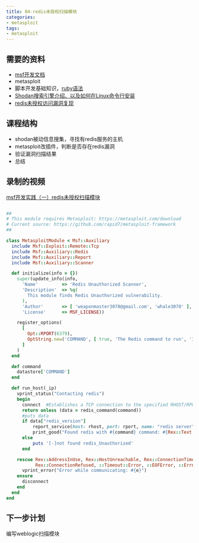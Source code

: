 ```yaml
---
title: 04-redis未授权扫描模块
categories:
- metasploit
tags:
- metasploit
---
```


## 需要的资料
- [msf开发文档](https://www.rubydoc.info/github/rapid7/metasploit-framework/Msf/Auxiliary/Redis#redis_command-instance_method)
- metasploit
- 脚本开发基础知识，[ruby语法](https://www.runoob.com/ruby/ruby-tutorial.html)
- [Shodan搜索引擎介绍、以及如何在Linux命令行安装](https://www.bilibili.com/video/BV1np4y1p79e)
- [redis未授权访问漏洞复现](https://www.bilibili.com/video/BV1Wt4y1X7XQ?from=search&seid=282355040030159908)

## 课程结构
- shodan被动信息搜集，寻找有redis服务的主机
- metasploit改插件，判断是否存在redis漏洞
- 验证漏洞扫描结果
- 总结

## 录制的视频
[msf开发实践（一）redis未授权扫描模块](https://www.bilibili.com/video/BV1tU4y1W77M)

```ruby

##
# This module requires Metasploit: https://metasploit.com/download
# Current source: https://github.com/rapid7/metasploit-framework
##

class MetasploitModule < Msf::Auxiliary
  include Msf::Exploit::Remote::Tcp
  include Msf::Auxiliary::Redis
  include Msf::Auxiliary::Report
  include Msf::Auxiliary::Scanner

  def initialize(info = {})
    super(update_info(info,
      'Name'         => 'Redis Unauthorized Scanner',
      'Description'  => %q(
        This module finds Redis Unauthorized vulnerability.
      ),
      'Author'       => [ 'weaponmaster3070@gmail.com', 'whale3070' ],
      'License'      => MSF_LICENSE))

    register_options(
      [
        Opt::RPORT(6379),
        OptString.new('COMMAND', [ true, 'The Redis command to run', 'INFO' ])
      ]
    )
  end

  def command
    datastore['COMMAND']
  end

  def run_host(_ip)
    vprint_status("Contacting redis")
    begin
      connect  #Establishes a TCP connection to the specified RHOST/RPORT
      return unless (data = redis_command(command))
      #puts data
      if data["redis_version"]
          report_service(host: rhost, port: rport, name: "redis server", info: "#{command} response: #{data}") #store in the msf database
          print_good("Found redis with #{command} command: #{Rex::Text.to_hex_ascii(data)}")
      else 
          puts '[-]not found redis_Unauthorized' 
      end

    rescue Rex::AddressInUse, Rex::HostUnreachable, Rex::ConnectionTimeout,
           Rex::ConnectionRefused, ::Timeout::Error, ::EOFError, ::Errno::ETIMEDOUT => e
      vprint_error("Error while communicating: #{e}")
    ensure
      disconnect
    end
  end
end
```

## 下一步计划
编写weblogic扫描模块

